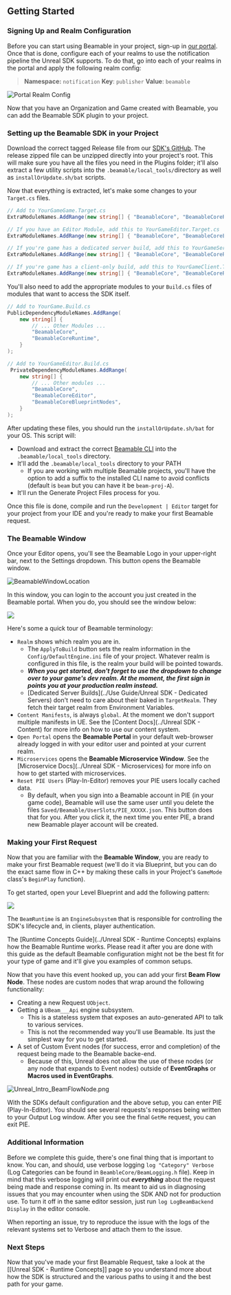 <style>
img[src*='#center'] { 
    display: block;
    margin: auto;
}
</style>
## Getting Started
### Signing Up and Realm Configuration

Before you can start using Beamable in your project, sign-up in [our portal](https://portal.beamable.com/login/). Once that is done, configure each of your realms to use the notification pipeline the Unreal SDK supports. To do that, go into each of your realms in the portal and apply the following realm config:

> **Namespace:** `notification`
> **Key**: `publisher`
> **Value**: `beamable`

![Portal Realm Config](Images/Unreal_Intro_RealmConfiguration.png#center)

Now that you have an Organization and Game created with Beamable, you can add the Beamable SDK plugin to your project.
### Setting up the Beamable SDK in your Project

Download the correct tagged Release file from our [SDK's GitHub](https://github.com/beamable/UnrealSDK/releases). The release zipped file can be unzipped directly into your project's root. This will make sure you have all the files you need in the Plugins folder; it'll also extract a few utility scripts into the `.beamable/local_tools/`directory as well as `installOrUpdate.sh/bat` scripts. 

Now that everything is extracted, let's make some changes to your `Target.cs` files.

```cs
// Add to YourGameGame.Target.cs
ExtraModuleNames.AddRange(new string[] { "BeamableCore", "BeamableCoreRuntime", "BeamableCoreBlueprintNodes" });

// If you have an Editor Module, add this to YourGameEditor.Target.cs
ExtraModuleNames.AddRange(new string[] { "BeamableCore", "BeamableCoreEditor", "BeamableCoreBlueprintNodes" });

// If you're game has a dedicated server build, add this to YourGameServer.Target.cs
ExtraModuleNames.AddRange(new string[] { "BeamableCore", "BeamableCoreRuntime", });

// If you're game has a client-only build, add this to YourGameClient.Target.cs
ExtraModuleNames.AddRange(new string[] { "BeamableCore", "BeamableCoreRuntime", });
```

You'll also need to add the appropriate modules to your `Build.cs` files of modules that want to access the SDK itself.

```cs
// Add to YourGame.Build.cs
PublicDependencyModuleNames.AddRange(
	new string[] {
		// ... Other Modules ...
		"BeamableCore",
		"BeamableCoreRuntime",
	}
);

// Add to YourGameEditor.Build.cs
 PrivateDependencyModuleNames.AddRange(
	new string[] {
		// ... Other modules ...
		"BeamableCore",
		"BeamableCoreEditor",
		"BeamableCoreBlueprintNodes",
	}
);
```

After updating these files, you should run the `installOrUpdate.sh/bat` for your OS. This script will:

- Download and extract the correct [Beamable CLI](../../#beamable-cli) into the `.beamable/local_tools` directory.
- It'll add the `.beamable/local_tools` directory to your PATH 
	- If you are working with multiple Beamable projects, you'll have the option to add a suffix to the installed CLI name to avoid conflicts (default is `beam` but you can have it be `beam-proj-A`).
- It'll run the Generate Project Files process for you.

Once this file is done, compile and run the `Development | Editor` target for your project from your IDE and you're ready to make your first Beamable request.
### The Beamable Window

Once your Editor opens, you'll see the Beamable Logo in your upper-right bar, next to the Settings dropdown. This button opens the Beamable window.

![BeamableWindowLocation](Images/Unreal_Intro_BeamableWindowLocation.png#center)

In this window, you can login to the account you just created in the Beamable portal. When you do, you should see the window below:

![](Images/Unreal_Intro_BeamableWindowOpened.png#center)

Here's some a quick tour of Beamable terminology:

- `Realm` shows which realm you are in.
	- The `ApplyToBuild` button sets the realm information in the `Config/DefaultEngine.ini` file of your project. Whatever realm is configured in this file, is the realm your build will be pointed towards.
	- ***When you get started, don't forget to use the dropdown to change over to your game's dev realm. At the moment, the first sign in points you at your production realm instead.***
	- [Dedicated Server Builds](../Use Guide/Unreal SDK - Dedicated Servers) don't need to care about their baked in `TargetRealm`. They fetch their target realm from Environment Variables.
- `Content Manifests`, is always  `global`. At the moment we don't support multiple manifests in UE. See the [Content Docs](../Unreal SDK - Content) for more info on how to use our content system.
- `Open Portal` opens the **Beamable Portal** in your default web-browser already logged in with your editor user and pointed at your current realm.
- `Microservices` opens the **Beamable Microservice Window**. See the [Microservice Docs](../Unreal SDK - Microservices) for more info on how to get started with microservices.
- `Reset PIE Users` (Play-In-Editor) removes your PIE users locally cached data. 
	- By default, when you sign into a Beamable account in PIE (in your game code), Beamable will use the same user until you delete the files `Saved/Beamable/UserSlots/PIE_XXXXX.json`. This button does that for you. After you click it, the next time you enter PIE, a brand new Beamable player account will be created.

### Making your First Request

Now that you are familiar with the **Beamable Window**, you are ready to make your first Beamable request (we'll do it via Blueprint, but you can do the exact same flow in C++ by making these calls in your Project's `GameMode` class's `BeginPlay` function).

To get started, open your Level Blueprint and add the following pattern:

![](Unreal_Intro_OnBeamableReady.png#center)

The `BeamRuntime` is an `EngineSubsystem` that is responsible for controlling the SDK's lifecycle and, in clients, player authentication. 

The [Runtime Concepts Guide](../Unreal SDK - Runtime Concepts) explains how the Beamable Runtime works. Please read it after you are done with this guide as the default Beamable configuration might not be the best fit for your type of game and it'll give you examples of common setups.

Now that you have this event hooked up, you can add your first **Beam Flow Node**. These nodes are custom nodes that wrap around the following functionality:

- Creating a new Request `UObject`.
- Getting a `UBeam___Api` engine subsystem. 
	- This is a stateless system that exposes an auto-generated API to talk to various services.
	- This is not the recommended way you'll use Beamable. Its just the simplest way for you to get started.
- A set of Custom Event nodes (for success, error and completion) of the request being made to the Beamable backe-end.
	- Because of this, Unreal does not allow the use of these nodes (or any node that expands to Event nodes) outside of **EventGraphs** or **Macros used in EventGraphs**.

![Unreal_Intro_BeamFlowNode.png](Images/Unreal_Intro_BeamFlowNode.png#center)

With the SDKs default configuration and the above setup, you can enter PIE (Play-In-Editor). You should see several requests's responses being written to your Output Log window. After you see the final `GetMe` request, you can exit PIE.

### Additional Information
Before we complete this guide, there's one final thing that is important to know. You can, and should, use verbose logging `log "Category" Verbose`  (Log Categories can be found in `BeambleCore/BeamLogging.h` file). Keep in mind that this verbose logging will print out ***everything*** about the request being made and response coming in. Its meant to aid us in diagnosing issues that you may encounter when using the SDK AND not for production use. To turn it off in the same editor session, just run `log LogBeamBackend Display` in the editor console.

When reporting an issue, try to reproduce the issue with the logs of the relevant systems set to Verbose and attach them to the issue.

### Next Steps
Now that you've made your first Beamable Request, take a look at the [[Unreal SDK - Runtime Concepts]] page so you understand more about how the SDK is structured and the various paths to using it and the best path for your game.
